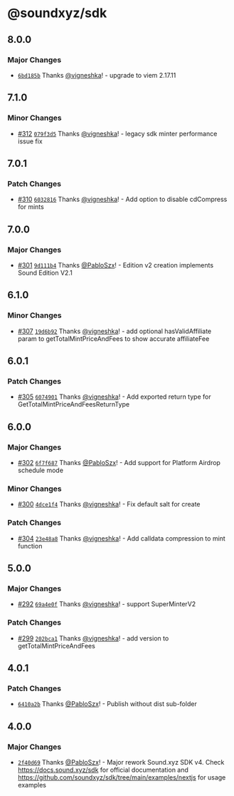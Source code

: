 # @soundxyz/sdk

## 8.0.0

### Major Changes

- [`6bd185b`](https://github.com/soundxyz/sdk/commit/6bd185b0df344f3b5d1fdf7823ddab834113050c) Thanks [@vigneshka](https://github.com/vigneshka)! - upgrade to viem 2.17.11

## 7.1.0

### Minor Changes

- [#312](https://github.com/soundxyz/sdk/pull/312) [`079f3d5`](https://github.com/soundxyz/sdk/commit/079f3d56984c153cf44508f67cfc0b9b5fe544e1) Thanks [@vigneshka](https://github.com/vigneshka)! - legacy sdk minter performance issue fix

## 7.0.1

### Patch Changes

- [#310](https://github.com/soundxyz/sdk/pull/310) [`6032816`](https://github.com/soundxyz/sdk/commit/6032816a881e082fab98fa0ea8eae85821c25d36) Thanks [@vigneshka](https://github.com/vigneshka)! - Add option to disable cdCompress for mints

## 7.0.0

### Major Changes

- [#301](https://github.com/soundxyz/sdk/pull/301) [`9d111b4`](https://github.com/soundxyz/sdk/commit/9d111b4f7a1db1f8ee4be112405a1dff7988534c) Thanks [@PabloSzx](https://github.com/PabloSzx)! - Edition v2 creation implements Sound Edition V2.1

## 6.1.0

### Minor Changes

- [#307](https://github.com/soundxyz/sdk/pull/307) [`19d6b92`](https://github.com/soundxyz/sdk/commit/19d6b923fadff59f3479f63c25590528bd8a42b3) Thanks [@vigneshka](https://github.com/vigneshka)! - add optional hasValidAffiliate param to getTotalMintPriceAndFees to show accurate affiliateFee

## 6.0.1

### Patch Changes

- [#305](https://github.com/soundxyz/sdk/pull/305) [`6074901`](https://github.com/soundxyz/sdk/commit/60749016736c6297d94d415a3721da4df0eead9d) Thanks [@vigneshka](https://github.com/vigneshka)! - Add exported return type for GetTotalMintPriceAndFeesReturnType

## 6.0.0

### Major Changes

- [#302](https://github.com/soundxyz/sdk/pull/302) [`6f7f687`](https://github.com/soundxyz/sdk/commit/6f7f6879a57d3f4fc1ddb43b9d511210ba3d0c07) Thanks [@PabloSzx](https://github.com/PabloSzx)! - Add support for Platform Airdrop schedule mode

### Minor Changes

- [#300](https://github.com/soundxyz/sdk/pull/300) [`4dce1f4`](https://github.com/soundxyz/sdk/commit/4dce1f467ad6050f1177eb2c61cd85411105bcad) Thanks [@vigneshka](https://github.com/vigneshka)! - Fix default salt for create

### Patch Changes

- [#304](https://github.com/soundxyz/sdk/pull/304) [`23e48a8`](https://github.com/soundxyz/sdk/commit/23e48a824be9ed9916469fb1386f304288e07d6f) Thanks [@vigneshka](https://github.com/vigneshka)! - Add calldata compression to mint function

## 5.0.0

### Major Changes

- [#292](https://github.com/soundxyz/sdk/pull/292) [`69a4e0f`](https://github.com/soundxyz/sdk/commit/69a4e0fc72653b0376de9b037f5eeb25ae188394) Thanks [@vigneshka](https://github.com/vigneshka)! - support SuperMinterV2

### Patch Changes

- [#299](https://github.com/soundxyz/sdk/pull/299) [`202bca1`](https://github.com/soundxyz/sdk/commit/202bca1a842ffbd17c4641849cc71c4394811672) Thanks [@vigneshka](https://github.com/vigneshka)! - add version to getTotalMintPriceAndFees

## 4.0.1

### Patch Changes

- [`6410a2b`](https://github.com/soundxyz/sdk/commit/6410a2bcd9077c3c65ae9dd2b88eba583f1c5267) Thanks [@PabloSzx](https://github.com/PabloSzx)! - Publish without dist sub-folder

## 4.0.0

### Major Changes

- [`2f40d69`](https://github.com/soundxyz/sdk/commit/2f40d691b7faf5adf3590b28e7fa2b08520d3cd0) Thanks [@PabloSzx](https://github.com/PabloSzx)! - Major rework Sound.xyz SDK v4. Check https://docs.sound.xyz/sdk for official documentation and https://github.com/soundxyz/sdk/tree/main/examples/nextjs for usage examples
